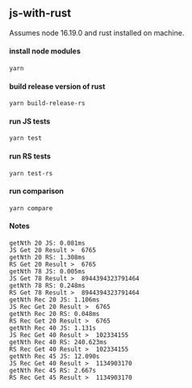 ## js-with-rust

Assumes node 16.19.0 and rust installed on machine.

#### install node modules

```
yarn
```

#### build release version of rust

```
yarn build-release-rs
```

#### run JS tests

```
yarn test
```

#### run RS tests

```
yarn test-rs
```

#### run comparison

```
yarn compare
```

#### Notes

```
getNth 20 JS: 0.081ms
JS Get 20 Result >  6765
getNth 20 RS: 1.308ms
RS Get 20 Result >  6765
getNth 78 JS: 0.005ms
JS Get 78 Result >  8944394323791464
getNth 78 RS: 0.248ms
RS Get 78 Result >  8944394323791464
getNth Rec 20 JS: 1.106ms
JS Rec Get 20 Result >  6765
getNth Rec 20 RS: 0.048ms
RS Rec Get 20 Result >  6765
getNth Rec 40 JS: 1.131s
JS Rec Get 40 Result >  102334155
getNth Rec 40 RS: 240.623ms
RS Rec Get 40 Result >  102334155
getNth Rec 45 JS: 12.090s
JS Rec Get 40 Result >  1134903170
getNth Rec 45 RS: 2.667s
RS Rec Get 45 Result >  1134903170
```
